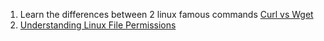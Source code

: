 1. Learn the differences between 2 linux famous commands [Curl vs Wget](https://daniel.haxx.se/docs/curl-vs-wget.html)
2. [Understanding Linux File Permissions](http://www.linux.com/learn/tutorials/309527-understanding-linux-file-permissions)
